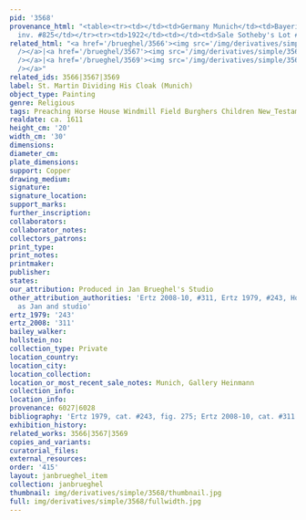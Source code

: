 ```yaml
---
pid: '3568'
provenance_html: "<table><tr><td></td><td>Germany Munich</td><td>Bayerische Staatsgemäldesammlungen
  inv. #825</td></tr><tr><td>1922</td><td></td><td>Sale Sotheby's Lot #19</td></tr></table>"
related_html: "<a href='/brueghel/3566'><img src='/img/derivatives/simple/3566/thumbnail.jpg'
  /></a>|<a href='/brueghel/3567'><img src='/img/derivatives/simple/3567/thumbnail.jpg'
  /></a>|<a href='/brueghel/3569'><img src='/img/derivatives/simple/3569/thumbnail.jpg'
  /></a>"
related_ids: 3566|3567|3569
label: St. Martin Dividing His Cloak (Munich)
object_type: Painting
genre: Religious
tags: Preaching Horse House Windmill Field Burghers Children New_Testament Saint Wagon
realdate: ca. 1611
height_cm: '20'
width_cm: '30'
dimensions:
diameter_cm:
plate_dimensions:
support: Copper
drawing_medium:
signature:
signature_location:
support_marks:
further_inscription:
collaborators:
collaborator_notes:
collectors_patrons:
print_type:
print_notes:
printmaker:
publisher:
states:
our_attribution: Produced in Jan Brueghel's Studio
other_attribution_authorities: 'Ertz 2008-10, #311, Ertz 1979, #243, Honig database
  as Jan and studio'
ertz_1979: '243'
ertz_2008: '311'
bailey_walker:
hollstein_no:
collection_type: Private
location_country:
location_city:
location_collection:
location_or_most_recent_sale_notes: Munich, Gallery Heinmann
collection_info:
location_info:
provenance: 6027|6028
bibliography: 'Ertz 1979, cat. #243, fig. 275; Ertz 2008-10, cat. #311'
exhibition_history:
related_works: 3566|3567|3569
copies_and_variants:
curatorial_files:
external_resources:
order: '415'
layout: janbrueghel_item
collection: janbrueghel
thumbnail: img/derivatives/simple/3568/thumbnail.jpg
full: img/derivatives/simple/3568/fullwidth.jpg
---
```

